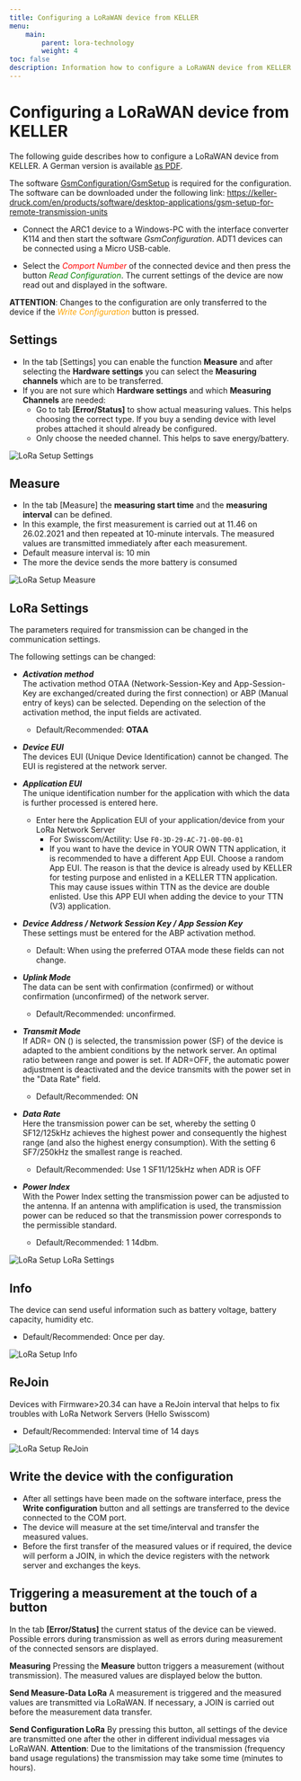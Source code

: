 ```yaml
---
title: Configuring a LoRaWAN device from KELLER
menu:
    main:
        parent: lora-technology
        weight: 4
toc: false
description: Information how to configure a LoRaWAN device from KELLER AG
---
```


# Configuring a LoRaWAN device from KELLER

The following guide describes how to configure a LoRaWAN device from KELLER. A German version is available [as PDF](../../KELLER_LoRaWAN_Geraet_konfigurieren_V1.0.pdf).

The software [GsmConfiguration/GsmSetup](https://keller-druck.com/en/products/software/desktop-applications/gsm-setup-for-remote-transmission-units) is required for the configuration. The software can be downloaded under the following link: <https://keller-druck.com/en/products/software/desktop-applications/gsm-setup-for-remote-transmission-units>

- Connect the ARC1 device to a Windows-PC with the interface converter K114 and then start the software *GsmConfiguration*. ADT1 devices can be connected using a Micro USB-cable.

- Select the <span style="color:red">*Comport Number*</span> of the connected device and then press the button <span style="color:green">*Read Configuration*</span>. The current settings of the device are now read out and displayed in the software.

**ATTENTION**: Changes to the configuration are only transferred to the device if the <span style="color:orange">*Write Configuration*</span> button is pressed.

## Settings

- In the tab [Settings] you can enable the function **Measure** and after selecting the **Hardware settings** you can select the **Measuring channels** which are to be transferred.  
- If you are not sure which **Hardware settings** and which **Measuring Channels** are needed:
  - Go to tab **[Error/Status]** to show actual measuring values. This helps choosing the correct type. If you buy a sending device with level probes attached it should already be configured.
  - Only choose the needed channel. This helps to save energy/battery.

![LoRa Setup Settings](../../LoRaSetup-Settings.png  "LoRa Setup Settings")

## Measure

- In the tab [Measure] the **measuring start time** and the **measuring interval** can be defined.
- In this example, the first measurement is carried out at 11.46 on 26.02.2021 and then repeated at 10-minute intervals.
The measured values are transmitted immediately after each measurement.
- Default measure interval is: 10 min
- The more the device sends the more battery is consumed

![LoRa Setup Measure](../../LoRaSetup-Measure.png "LoRa Setup Measure")

## LoRa Settings

The parameters required for transmission can be changed in the communication settings.
  
The following settings can be changed:  

- ***Activation method***  
The activation method OTAA (Network-Session-Key and App-Session-Key are exchanged/created during the first connection) or ABP (Manual entry of keys) can be selected. Depending on the selection of the activation method, the input fields are activated.
  - Default/Recommended: **OTAA**

- ***Device EUI***  
The devices EUI (Unique Device Identification) cannot be changed. The EUI is registered at the network server.  

- ***Application EUI***  
The unique identification number for the application with which the data is further processed is entered here.  
  - Enter here the Application EUI of your application/device from your LoRa Network Server
    - For Swisscom/Actility: Use `F0-3D-29-AC-71-00-00-01`
    - If you want to have the device in YOUR OWN TTN application, it is recommended to have a different App EUI. Choose a random App EUI. The reason is that the device is already used by KELLER for testing purpose and enlisted in a KELLER TTN application. This may cause issues within TTN as the device are double enlisted. Use this APP EUI when adding the device to your TTN (V3) application.


- ***Device Address / Network Session Key / App Session Key***  
These settings must be entered for the ABP activation method.
  - Default: When using the preferred OTAA mode these fields can not change.


- ***Uplink Mode***  
The data can be sent with confirmation (confirmed) or without confirmation (unconfirmed) of the network server.
  - Default/Recommended: unconfirmed.  


- ***Transmit Mode***  
If ADR= ON () is selected, the transmission power (SF) of the device is adapted to the ambient conditions by the network server. An optimal ratio between range and power is set. If ADR=OFF, the automatic power adjustment is deactivated and the device transmits with the power set in the "Data Rate" field.  
  - Default/Recommended: ON  


- ***Data Rate***  
Here the transmission power can be set, whereby the setting 0 SF12/125kHz achieves the highest power and consequently the highest range (and also the highest energy consumption). With the setting 6 SF7/250kHz the smallest range is reached.  
  - Default/Recommended: Use 1 SF11/125kHz when ADR is OFF  


- ***Power Index***  
With the Power Index setting the transmission power can be adjusted to the antenna. If an antenna with amplification is used, the transmission power can be reduced so that the transmission power corresponds to the permissible standard.
  - Default/Recommended: 1 14dbm.  


![LoRa Setup LoRa Settings](../../LoRaSetup-LoRaSettings.png  "LoRa Setup LoRa Settings")

## Info

The device can send useful information such as battery voltage, battery capacity, humidity etc.
  - Default/Recommended: Once per day.

![LoRa Setup Info](../../LoRaSetup-Info.png  "LoRa Setup Info")

## ReJoin
Devices with Firmware>20.34 can have a ReJoin interval that helps to fix troubles with LoRa Network Servers (Hello Swisscom)
  - Default/Recommended: Interval time of 14 days  
  

![LoRa Setup ReJoin](../../LoRaSetup-ReJoin.png  "LoRa Setup ReJoin")

## Write the device with the configuration

- After all settings have been made on the software interface, press the **Write configuration** button and all settings are transferred to the device connected to the COM port.
- The device will measure at the set time/interval and transfer the measured values.
- Before the first transfer of the measured values or if required, the device will perform a JOIN, in which the device registers with the network server and exchanges the keys.

## Triggering a measurement at the touch of a button

In the tab **[Error/Status]** the current status of the device can be viewed. Possible errors during transmission as well as errors during measurement of the connected sensors are displayed.

**Measuring**
Pressing the **Measure** button triggers a measurement (without transmission). The measured values are displayed below the button.  
  
**Send Measure-Data LoRa**
A measurement is triggered and the measured values are transmitted via LoRaWAN. If necessary, a JOIN is carried out before the measurement data transfer.  

**Send Configuration LoRa**
By pressing this button, all settings of the device are transmitted one after the other in different individual messages via LoRaWAN.
**Attention**: Due to the limitations of the transmission (frequency band usage regulations) the transmission may take some time (minutes to hours).